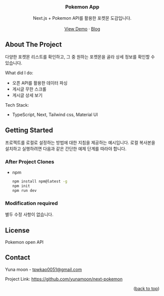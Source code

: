 

<div align="center">
  <h3 align="center">Pokemon App</h3>

  <p align="center">
    Next.js + Pokemon API를 활용한 포켓몬 도감입니다.
    <br />
    <br />
    <a href="https://next-pokemon-beige.vercel.app/">View Demo</a>
    ·
    <a href="https://github.com/yunamoon/next-pokemon">Blog</a>
  </p>
</div>


<!-- ABOUT THE PROJECT -->
## About The Project

다양한 포켓몬 리스트를 확인하고, 그 중 원하는 포켓몬을 골라 상세 정보를 확인할 수 있습니다.

What did I do:
* 오픈 API를 활용한 데이터 파싱
* 게시글 무한 스크롤
* 게시글 상세 보기

Tech Stack:
* TypeScript, Next, Tailwind css, Material UI 


<!-- GETTING STARTED -->
## Getting Started

프로젝트를 로컬로 설정하는 방법에 대한 지침을 제공하는 예시입니다. 로컬 복사본을 설치하고 실행하려면 다음과 같은 간단한 예제 단계를 따라야 합니다.

### After Project Clones

* npm
  ```sh
  npm install npm@latest -g
  npm init
  npm run dev
  ```

### Modification required

별두 수정 사항이 없습니다.


<!-- LICENSE -->
## License

Pokemon open API


<!-- CONTACT -->
## Contact

Yuna moon - tpwkao0051@gmail.com

Project Link: https://github.com/yunamoon/next-pokemon

<p align="right">(<a href="#readme-top">back to top</a>)</p>



